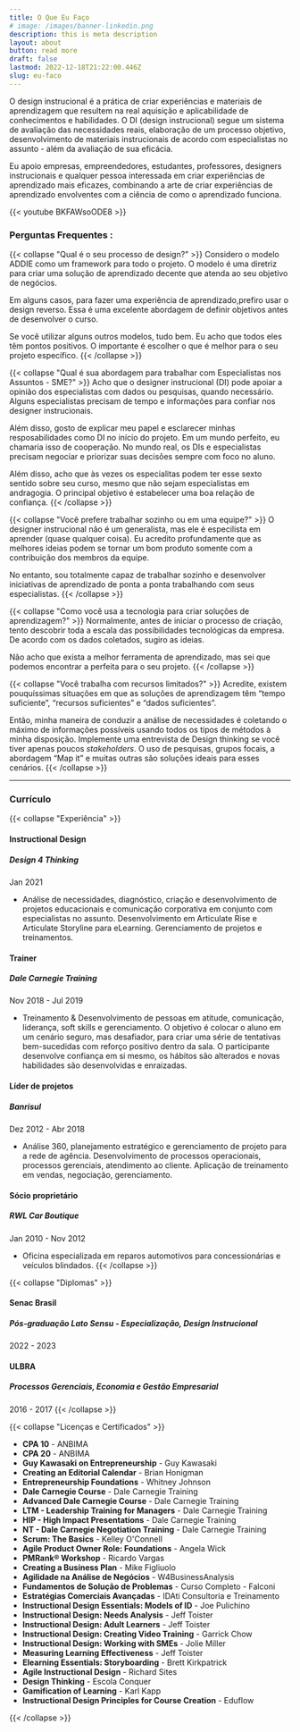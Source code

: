 ```yaml
---
title: O Que Eu Faço
# image: /images/banner-linkedin.png
description: this is meta description
layout: about
button: read more
draft: false
lastmod: 2022-12-18T21:22:00.446Z
slug: eu-faco
---
```


O design instrucional é a prática de criar experiências e materiais de aprendizagem que resultem na real aquisição e aplicabilidade de conhecimentos e habilidades. O DI (design instrucional) segue um sistema de avaliação das necessidades reais, elaboração de um processo objetivo, desenvolvimento de materiais instrucionais de acordo com especialistas no assunto - além da avaliação de sua eficácia.

Eu apoio empresas, empreendedores, estudantes, professores, designers instrucionais e qualquer pessoa interessada em criar experiências de aprendizado mais eficazes, combinando a arte de criar experiências de aprendizado envolventes com a ciência de como o aprendizado funciona.

{{< youtube BKFAWsoODE8 >}}

### Perguntas Frequentes :
{{< collapse "Qual &eacute; o seu processo de design?" >}}
Considero o modelo ADDIE como um framework para todo o projeto. O modelo é uma diretriz para criar uma solução de aprendizado decente que atenda ao seu objetivo de negócios.

Em alguns casos, para fazer uma experiência de aprendizado,prefiro usar o design reverso. Essa é uma excelente abordagem de definir objetivos antes de desenvolver o curso.

Se você utilizar alguns outros modelos, tudo bem. Eu acho que todos eles têm pontos positivos. O importante é escolher o que é melhor para o seu projeto específico.
{{< /collapse >}}

{{< collapse "Qual &eacute; sua abordagem para trabalhar com Especialistas nos Assuntos - SME?" >}}
Acho que o designer instrucional (DI) pode apoiar a opinião dos especialistas com dados ou pesquisas, quando necessário. Alguns especialistas precisam de tempo e informações para confiar nos designer instrucionais.

Além disso, gosto de explicar meu papel e esclarecer minhas resposabilidades como DI no início do projeto. Em um mundo perfeito, eu chamaria isso de cooperação. No mundo real, os DIs e especialistas precisam negociar e priorizar suas decisões sempre com foco no aluno.

Além disso, acho que às vezes os especialitas podem ter esse sexto sentido sobre seu curso, mesmo que não sejam especialistas em andragogia. O principal objetivo é estabelecer uma boa relação de confiança.
{{< /collapse >}}

{{< collapse "Voc&ecirc; prefere trabalhar sozinho ou em uma equipe?" >}}
O designer instrucional não é um generalista, mas ele é especilista em aprender (quase qualquer coisa). Eu acredito profundamente que as melhores ideias podem se tornar um bom produto somente com a contribuição dos membros da equipe.

No entanto, sou totalmente capaz de trabalhar sozinho e desenvolver iniciativas de aprendizado de ponta a ponta trabalhando com seus especialistas.
{{< /collapse >}}

{{< collapse "Como voc&ecirc; usa a tecnologia para criar solu&ccedil;&otilde;es de aprendizagem?" >}}
Normalmente, antes de iniciar o processo de criação, tento descobrir toda a escala das possibilidades tecnológicas da empresa. De acordo com os dados coletados, sugiro as ideias.

Não acho que exista a melhor ferramenta de aprendizado, mas sei que podemos encontrar a perfeita para o seu projeto.
{{< /collapse >}}

{{< collapse "Voc&ecirc; trabalha com recursos limitados?" >}}
Acredite, existem pouquíssimas situações em que as soluções de aprendizagem têm “tempo suficiente”, “recursos suficientes” e “dados suficientes”.

Então, minha maneira de conduzir a análise de necessidades é coletando o máximo de informações possíveis usando todos os tipos de métodos à minha disposição. Implemente uma entrevista de Design thinking se você tiver apenas poucos *stakeholders*. O uso de pesquisas, grupos focais, a abordagem “Map it” e muitas outras são soluções ideais para esses cenários.
{{< /collapse >}}
<hr>

### Currículo

{{< collapse "Experi&ecirc;ncia" >}}
#### Instructional Design
##### Design 4 Thinking
Jan 2021
- Análise de necessidades, diagnóstico, criação e desenvolvimento de projetos educacionais e comunicação corporativa em conjunto com especialistas no assunto. Desenvolvimento em Articulate Rise e Articulate Storyline para eLearning. Gerenciamento de projetos e treinamentos.

#### Trainer 
##### Dale Carnegie Training
Nov 2018 - Jul 2019
- Treinamento & Desenvolvimento de pessoas em atitude, comunicação, liderança, soft skills e gerenciamento. O objetivo é colocar o aluno em um cenário seguro, mas desafiador, para criar uma série de tentativas bem-sucedidas com reforço positivo dentro da sala. O participante desenvolve confiança em si mesmo, os hábitos são alterados e novas habilidades são desenvolvidas e enraizadas.

#### Líder de projetos
##### Banrisul
Dez 2012 - Abr 2018
- Análise 360, planejamento estratégico e gerenciamento de projeto para a rede de agência. Desenvolvimento de processos operacionais, processos gerenciais, atendimento ao cliente. Aplicação de treinamento em vendas, negociação, gerenciamento.

#### Sócio proprietário
##### RWL Car Boutique
Jan 2010 - Nov 2012
- Oficina especializada em reparos automotivos para concessionárias e veículos blindados.
{{< /collapse >}}

{{< collapse "Diplomas" >}}
#### Senac Brasil
##### Pós-graduação Lato Sensu - Especialização, Design Instrucional
2022 - 2023
#### ULBRA
##### Processos Gerenciais, Economia e Gestão Empresarial
2016 - 2017
{{< /collapse >}}

{{< collapse "Licen&ccedil;as e Certificados" >}}

- **CPA 10** - ANBIMA
- **CPA 20** - ANBIMA
- **Guy Kawasaki on Entrepreneurship** - Guy Kawasaki
- **Creating an Editorial Calendar** - Brian Honigman
- **Entrepreneurship Foundations** -  Whitney Johnson
- **Dale Carnegie Course** - Dale Carnegie Training
- **Advanced Dale Carnegie Course** - Dale Carnegie Training
- **LTM - Leadership Training for Managers** - Dale Carnegie Training
- **HIP - High Impact Presentations** - Dale Carnegie Training
- **NT - Dale Carnegie Negotiation Training** - Dale Carnegie Training
- **Scrum: The Basics** - Kelley O'Connell
- **Agile Product Owner Role: Foundations** - Angela Wick
- **PMRank® Workshop** - Ricardo Vargas
- **Creating a Business Plan** - Mike Figliuolo
- **Agilidade na Análise de Negócios** - W4BusinessAnalysis
- **Fundamentos de Solução de Problemas** - Curso Completo - Falconi
- **Estratégias Comerciais Avançadas** - IDAti Consultoria e Treinamento
- **Instructional Design Essentials: Models of ID** - Joe Pulichino
- **Instructional Design: Needs Analysis** - Jeff Toister
- **Instructional Design: Adult Learners** - Jeff Toister
- **Instructional Design: Creating Video Training** - Garrick Chow
- **Instructional Design: Working with SMEs** - Jolie Miller
- **Measuring Learning Effectiveness** - Jeff Toister
- **Elearning Essentials: Storyboarding** - Brett Kirkpatrick
- **Agile Instructional Design** - Richard Sites
- **Design Thinking** - Escola Conquer
- **Gamification of Learning** - Karl Kapp
- **Instructional Design Principles for Course Creation** - Eduflow

{{< /collapse >}}

